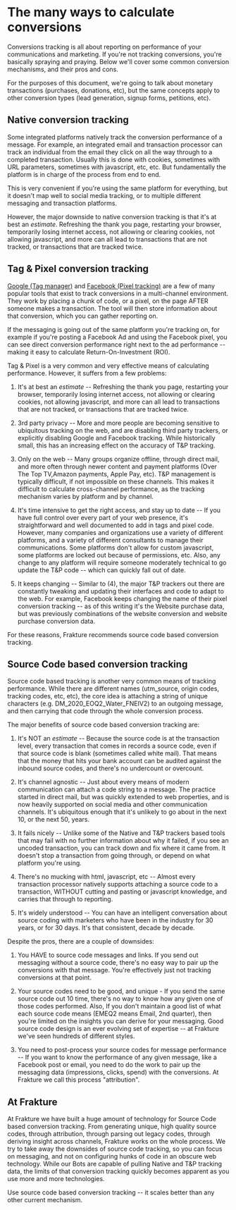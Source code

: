 # The many ways to calculate conversions

Conversions tracking is all about reporting on performance of your communications and marketing.  If you're not tracking conversions, you're basically spraying and praying.  Below we'll cover some common conversion mechanisms, and their pros and cons.

For the purposes of this document, we're going to talk about monetary transactions (purchases, donations, etc), but the same concepts apply to other conversion types (lead generation, signup forms, petitions, etc).

## Native conversion tracking

Some integrated platforms natively track the conversion performance of a message.  For example, an integrated email and transaction processor can track an individual from the email they click on all the way through to a completed transaction.  Usually this is done with cookies, sometimes with URL parameters, sometimes with javascript, etc, etc.  But fundamentally the platform is in charge of the process from end to end.

This is very convenient if you're using the same platform for everything, but it doesn't map well to social media tracking, or to multiple different messaging and transaction platforms.

However, the major downside to native conversion tracking is that it's at best an *estimate*.  Refreshing the thank you page, restarting your browser, temporarily losing internet access, not allowing or clearing cookies, not allowing javascript, and more can all lead to transactions that are not tracked, or transactions that are tracked twice.


## Tag & Pixel conversion tracking
[Google (Tag manager)](https://support.google.com/google-ads/answer/6095821) and [Facebook (Pixel tracking)](https://developers.facebook.com/docs/facebook-pixel/implementation/conversion-tracking/) are a few of many popular tools that exist to track conversions in a multi-channel environment.  They work by placing a chunk of code, or a pixel, on the page AFTER someone makes a transaction.  The tool will then store information about that conversion, which you can gather reporting on.

If the messaging is going out of the same platform you're tracking on, for example if you're posting a Facebook Ad and using the Facebook pixel, you can see direct conversion performance right next to the ad performance -- making it easy to calculate Return-On-Investment (ROI).

Tag & Pixel is a very common and very effective means of calculating performance.  However, it suffers from a few problems:

1. It's at best an *estimate* --  Refreshing the thank you page, restarting your browser, temporarily losing internet access, not allowing or clearing cookies, not allowing javascript, and more can all lead to transactions that are not tracked, or transactions that are tracked twice.

2. 3rd party privacy -- More and more people are becoming sensitive to ubiquitous tracking on the web, and are disabling third party trackers, or explicitly disabling Google and Facebook tracking.  While historically small, this has an increasing effect on the accuracy of T&P tracking.

3. Only on the web -- Many groups organize offline, through direct mail, and more often through newer content and payment platforms (Over The Top TV,Amazon payments, Apple Pay, etc).  T&P management is typically difficult, if not impossible on these channels.  This makes it difficult to calculate cross-channel performance, as the tracking mechanism varies by platform and by channel.

4. It's time intensive to get the right access, and stay up to date -- If you have full control over every part of your web presence, it's straightforward and well documented to add in tags and pixel code.  However, many companies and organizations use a variety of different platforms, and a variety of different consultants to manage their communications.  Some platforms don't allow for custom javascript, some platforms are locked out because of permissions, etc.  Also, any change to any platform will require someone moderately technical to go update the T&P code -- which can quickly fall out of date.

5. It keeps changing -- Similar to (4), the major T&P trackers out there are constantly tweaking and updating their interfaces and code to adapt to the web.  For example, Facebook keeps changing the name of their pixel conversion tracking --  as of this writing it's the Website purchase data, but was previously combinations of the website conversion and website purchase conversion data.



For these reasons, Frakture recommends source code based conversion tracking.

## Source Code based conversion tracking
Source code based tracking is another very common means of tracking performance.  While there are different names (utm_source, origin codes, tracking codes, etc, etc), the core idea is attaching a string of unique characters (e.g. DM_2020_EOQ2_Water_FNEIV2) to an outgoing message, and then carrying that code through the whole conversion process.

The major benefits of source code based conversion tracking are:

1. It's NOT an *estimate* -- Because the source code is at the transaction level, every transaction that comes in records a source code, even if that source code is blank (sometimes called white mail).  That means that the money that hits your bank account can be audited against the inbound source codes, and there's no undercount or overcount.

2. It's channel agnostic -- Just about every means of modern communication can attach a code string to a message.  The practice started in direct mail, but was quickly extended to web properties, and is now heavily supported on social media and other communication channels.  It's ubiquitous enough that it's unlikely to go about in the next 10, or the next 50, years.

3. It fails nicely -- Unlike some of the Native and T&P trackers based tools that may fail with no further information about why it failed, if you see an uncoded transaction, you can track down and fix where it came from.  It doesn't stop a transaction from going through, or depend on what platform you're using.

4. There's no mucking with html, javascript, etc -- Almost every transaction processor natively supports attaching a source code to a transaction, WITHOUT cutting and pasting or javascript knowledge, and carries that through to reporting.

5. It's widely understood -- You can have an intelligent conversation about source coding with marketers who have been in the industry for 30 years, or for 30 days.  It's that consistent, decade by decade.

Despite the pros, there are a couple of downsides:

1. You HAVE to source code messages and links.  If you send out messaging without a source code, there's no easy way to pair up the conversions with that message.  You're effectively just not tracking conversions at that point.

2. Your source codes need to be good, and unique - If you send the same source code out 10 time, there's no way to know how any given one of those codes performed.  Also, If you don't maintain a good list of what each source code means (EMEQ2 means Email, 2nd quarter), then you're limited on the insights you can derive for your messaging.  Good source code design is an ever evolving set of expertise -- at Frakture we've seen hundreds of different styles.

3. You need to post-process your source codes for message performance -- If you want to know the performance of any given message, like a Facebook post or email, you need to do the work to pair up the messaging data (impressions, clicks, spend) with the conversions.  At Frakture we call this process "attribution".

## At Frakture
At Frakture we have built a huge amount of technology for Source Code based conversion tracking.  From generating unique, high quality source codes, through attribution, through parsing out legacy codes, through deriving insight across channels, Frakture works on the whole process.  We try to take away the downsides of source code tracking, so you can focus on messaging, and not on configuring hunks of code in an obscure web technology.  While our Bots are capable of pulling Native and T&P tracking data, the limits of that conversion tracking quickly becomes apparent as you use more and more technologies.

Use source code based conversion tracking -- it scales better than any other current mechanism.
